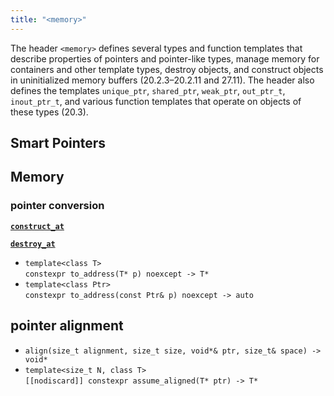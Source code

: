 ```yaml
---
title: "<memory>"
---
```


The header `<memory>` defines several types and function templates that describe
properties of pointers and pointer-like types, manage memory for containers and
other template types, destroy objects, and construct objects in uninitialized
memory buffers (20.2.3–20.2.11 and 27.11). The header also defines the templates
`unique_ptr`, `shared_ptr`, `weak_ptr`, `out_ptr_t`, `inout_ptr_t`, and various
function templates that operate on objects of these types (20.3).

## Smart Pointers

## Memory

### pointer conversion

[**`construct_at`**]()

[**`destroy_at`**]()

- `template<class T>`\
  `constexpr to_address(T* p) noexcept -> T*`
- `template<class Ptr>`\
  `constexpr to_address(const Ptr& p) noexcept -> auto`

## pointer alignment

- `align(size_t alignment, size_t size, void*& ptr, size_t& space) -> void*`
- `template<size_t N, class T>`\
  `[[nodiscard]] constexpr assume_aligned(T* ptr) -> T*`
